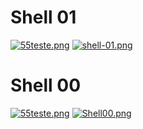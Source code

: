 # Shell 01
[![55teste.png](https://i.postimg.cc/GpfvvfPH/55teste.png)](https://postimg.cc/7CgCkmWk)
[![shell-01.png](https://i.postimg.cc/SNzM6jXf/shell-01.png)](https://postimg.cc/56by14SX)
# Shell 00
[![55teste.png](https://i.postimg.cc/GpfvvfPH/55teste.png)](https://postimg.cc/7CgCkmWk)
[![Shell00.png](https://i.postimg.cc/Z5R9jc53/Shell00.png)](https://postimg.cc/hfkPtVxP)
